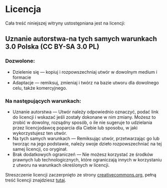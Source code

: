# Licencja

Cała treść niniejszej witryny ustostępniana jest na licencji:

## Uznanie autorstwa-na tych samych warunkach 3.0 Polska (CC BY-SA 3.0 PL)

### Dozwolone:
* Dzielenie się — kopiuj i rozpowszechniaj utwór w dowolnym medium i formacie
* Adaptacje — remiksuj, zmieniaj i twórz na bazie utworu
dla dowolnego celu, także komercyjnego.

### Na następujących warunkach:
* Uznanie autorstwa — Utwór należy odpowiednio oznaczyć, podać link do licencji i wskazać jeśli zostały dokonane w nim zmiany. Możesz to zrobić w dowolny, rozsądny sposób, o ile nie sugeruje to udzielania przez licencjodawcę poparcia dla Ciebie lub sposobu, w jaki wykorzystujesz ten utwór.
* Na tych samych warunkach — Remiksując utwór, przetwarzając go lub tworząc na jego podstawie, należy swoje dzieło rozpowszechniać na tej samej licencji, co oryginał.
* Brak dodatkowych ograniczeń — Nie możesz korzystać ze środków prawnych lub technologicznych, które ograniczają innych w korzystaniu z utworu na warunkach określonych w licencji.

Streszczenie licencji zaczerpnięto ze strony [creativecommons.org](https://creativecommons.org/licenses/by-sa/3.0/pl/), pełną treść licencji znajdziesz [tutaj](https://creativecommons.org/licenses/by-sa/3.0/pl/legalcode).
